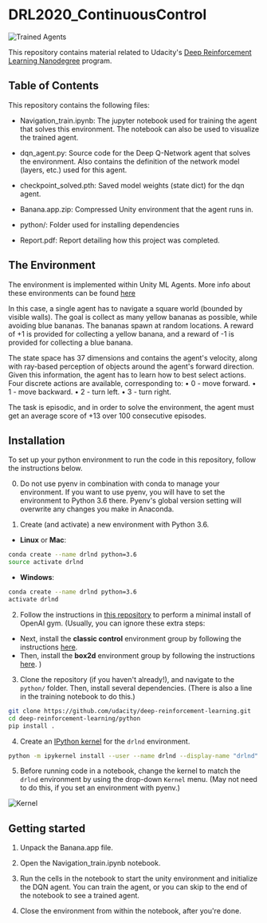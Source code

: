# DRL2020_ContinuousControl

[//]: # (Image References)

[image1]: https://video.udacity-data.com/topher/2018/June/5b1ab4b0_banana/banana.gif "Banana Env"
[image2]: https://user-images.githubusercontent.com/10624937/42386929-76f671f0-8106-11e8-9376-f17da2ae852e.png "Kernel"

![Trained Agents][image1]

This repository contains material related to Udacity's [Deep Reinforcement Learning Nanodegree](https://www.udacity.com/course/deep-reinforcement-learning-nanodegree--nd893) program.  

## Table of Contents

This repository contains the following files:

- Navigation_train.ipynb: The jupyter notebook used for training the agent that solves this environment. The notebook can also be used to visualize the trained agent.

- dqn_agent.py: Source code for the Deep Q-Network agent that solves the environment. Also contains the definition of the network model (layers, etc.) used for this agent.

- checkpoint_solved.pth: Saved model weights (state dict) for the dqn agent.

- Banana.app.zip: Compressed Unity environment that the agent runs in.

- python/: Folder used for installing dependencies

- Report.pdf: Report detailing how this project was completed.

## The Environment

The environment is implemented within Unity ML Agents. More info about these environments can be found [here](https://github.com/Unity-Technologies/ml-agents)

In this case, a single agent has to navigate a square world (bounded by visible walls). The goal is collect as many yellow bananas as possible, while avoiding blue bananas. The bananas spawn at random locations. A reward of +1 is provided for collecting a yellow banana, and a reward of -1 is provided for collecting a blue banana.

The state space has 37 dimensions and contains the agent's velocity, along with ray-based perception of objects around the agent's forward direction. Given this information, the agent has to learn how to best select actions. Four discrete actions are available, corresponding to:
•    0 - move forward.
•    1 - move backward.
•    2 - turn left.
•    3 - turn right.

The task is episodic, and in order to solve the environment, the agent must get an average score of +13 over 100 consecutive episodes.

## Installation

To set up your python environment to run the code in this repository, follow the instructions below.

0. Do not use pyenv in combination with conda to manage your environment. If you want to use pyenv, you will have to set the environment to Python 3.6 there. Pyenv's global version setting will overwrite any changes you make in Anaconda.

1. Create (and activate) a new environment with Python 3.6.

- __Linux__ or __Mac__: 
```bash
conda create --name drlnd python=3.6
source activate drlnd
```
- __Windows__: 
```bash
conda create --name drlnd python=3.6 
activate drlnd
```

2. Follow the instructions in [this repository](https://github.com/openai/gym) to perform a minimal install of OpenAI gym. 
(Usually, you can ignore these extra steps:
- Next, install the **classic control** environment group by following the instructions [here](https://github.com/openai/gym#classic-control).
- Then, install the **box2d** environment group by following the instructions [here](https://github.com/openai/gym#box2d).
)

3. Clone the repository (if you haven't already!), and navigate to the `python/` folder.  Then, install several dependencies. (There is also a line in the training notebook to do this.)
```bash
git clone https://github.com/udacity/deep-reinforcement-learning.git
cd deep-reinforcement-learning/python
pip install .
```

4. Create an [IPython kernel](http://ipython.readthedocs.io/en/stable/install/kernel_install.html) for the `drlnd` environment.  
```bash
python -m ipykernel install --user --name drlnd --display-name "drlnd"
```

5. Before running code in a notebook, change the kernel to match the `drlnd` environment by using the drop-down `Kernel` menu. (May not need to do this, if you set an environment with pyenv.)

![Kernel][image2]

## Getting started

1. Unpack the Banana.app file.

2. Open the Navigation_train.ipynb notebook.

3. Run the cells in the notebook to start the unity environment and initialize the DQN agent. You can train the agent, or you can skip to the end of the notebook to see a trained agent.

4. Close the environment from within the notebook, after you're done.

